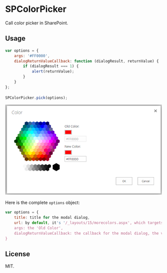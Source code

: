 # SPColorPicker
Call color picker in SharePoint.

## Usage
```js
var options = {
    args: '#FF0000',
    dialogReturnValueCallback: function (dialogResult, returnValue) {
        if (dialogResult === 1) {
            alert(returnValue);
        }
    }
};

SPColorPicker.pick(options);
```

![screenshot](screenshot.png)

Here is the complete `options` object:

```js
var options = {
	title: title for the modal dialog,
	url: by default, it's '/_layouts/15/morecolors.aspx', which targets to SharePoint 2013,
	args: the 'Old Color',
	dialogReturnValueCallback: the callback for the modal dialog, the value for dialogResult is 0 or 1. 1 means 'OK' is clicked, 0 means 'Cancel' is closed
}
```


## License
MIT.